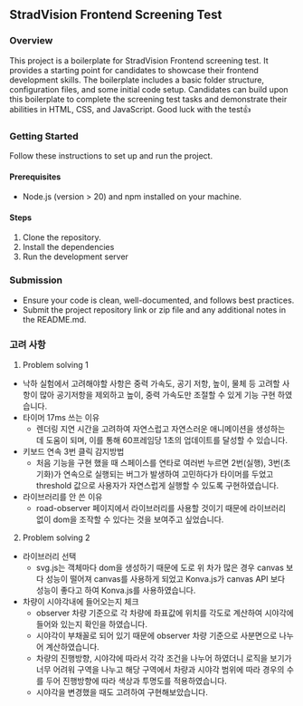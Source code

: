 ## StradVision Frontend Screening Test

### Overview

This project is a boilerplate for StradVision Frontend screening test. It provides a starting point for candidates to showcase their frontend development skills. The boilerplate includes a basic folder structure, configuration files, and some initial code setup. Candidates can build upon this boilerplate to complete the screening test tasks and demonstrate their abilities in HTML, CSS, and JavaScript. Good luck with the test👍

### Getting Started

Follow these instructions to set up and run the project.

#### Prerequisites

- Node.js (version > 20) and npm installed on your machine.

#### Steps

1. Clone the repository.
2. Install the dependencies
3. Run the development server

### Submission

- Ensure your code is clean, well-documented, and follows best practices.
- Submit the project repository link or zip file and any additional notes in the README.md.

### 고려 사항

1. Problem solving 1

- 낙하 실험에서 고려해야할 사항은 중력 가속도, 공기 저항, 높이, 물체 등 고려할 사항이 많아 공기저항을 제외하고 높이, 중력 가속도만 조절할 수 있게 기능 구현 하였습니다.
- 타이머 17ms 쓰는 이유
  - 렌더링 지연 시간을 고려하여 자연스럽고 자연스러운 애니메이션을 생성하는 데 도움이 되며, 이를 통해 60프레임당 1초의 업데이트를 달성할 수 있습니다.
- 키보드 연속 3번 클릭 감지방법
  - 처음 기능을 구현 했을 때 스페이스를 연타로 여러번 누르면 2번(실행), 3번(초기화)가 연속으로 실행되는 버그가 발생하여 고민하다가 타이머를 두었고 threshold 값으로 사용자가 자연스럽게 실행할 수 있도록 구현하였습니다.
- 라이브러리를 안 쓴 이유
  - road-observer 페이지에서 라이브러리를 사용할 것이기 때문에 라이브러리 없이 dom을 조작할 수 있다는 것을 보여주고 싶었습니다.

2. Problem solving 2
- 라이브러리 선택
   - svg.js는 객체마다 dom을 생성하기 때문에 도로 위 차가 많은 경우 canvas 보다 성능이 떨어져 canvas를 사용하게 되었고 Konva.js가 canvas API 보다 성능이 좋다고 하여 Konva.js를 사용하였습니다.
- 차량이 시야각내에 들어오는지 체크
   - observer 차량 기준으로 각 차량에 좌표값에 위치를 각도로 계산하여 시야각에 들어와 있는지 확인을 하였습니다.
   - 시야각이 부채꼴로 되어 있기 때문에 observer 차량 기준으로 사분면으로 나누어 계산하였습니다.
   - 차량의 진행방향, 시야각에 따라서 각각 조건을 나누어 하였더니 로직을 보기가 너무 어려워 구역을 나누고 해당 구역에서 차량과 시야각 범위에 따라 경우의 수를 두어 진행방향에 따라 색상과 투명도를 적용하였습니다.
   - 시야각을 변경했을 때도 고려하여 구현해보았습니다.
